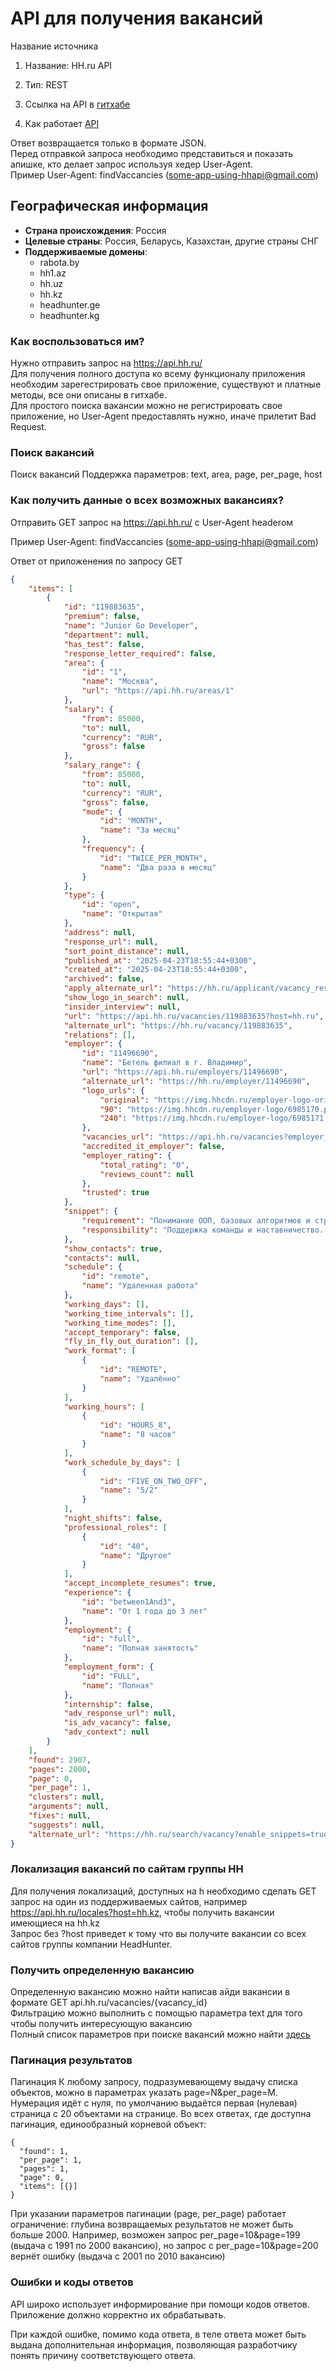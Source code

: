 # API для получения вакансий 

Название источника
1. Название: HH.ru API

2. Тип: REST 

3. Ссылка на API в [гитхабе](https://github.com/hhru/api)

4. Как работает [API](https://api.hh.ru/openapi/redoc#section/Obshaya-informaciya)

Ответ возвращается только в формате JSON.  
Перед отправкой запроса необходимо представиться и показать апишке, кто делает запрос используя хедер User-Agent.  
Пример User-Agent: findVaccancies (some-app-using-hhapi@gmail.com)

## Географическая информация
- **Страна происхождения**: Россия
- **Целевые страны**: Россия, Беларусь, Казахстан, другие страны СНГ
- **Поддерживаемые домены**:
    - rabota.by
    - hh1.az
    - hh.uz
    - hh.kz
    - headhunter.ge
    - headhunter.kg

### Как воспользоваться им?
Нужно отправить запрос на https://api.hh.ru/  
Для получения полного доступа ко всему функционалу приложения необходим зарегестрировать свое приложение, существуют и платные методы, все они описаны в гитхабе.  
Для простого поиска вакансии можно не регистрировать свое приложение, но User-Agent предоставлять нужно, иначе прилетит Bad Request.


### Поиск вакансий
Поиск вакансий	Поддержка параметров: text, area, page, per_page, host

### Как получить данные о всех возможных вакансиях?
Отправить GET запрос на https://api.hh.ru/ c User-Agent headerом
 
Пример User-Agent: findVaccancies (some-app-using-hhapi@gmail.com)

Ответ от приложенения по запросу GET 
```json
{
    "items": [
        {
            "id": "119883635",
            "premium": false,
            "name": "Junior Go Developer",
            "department": null,
            "has_test": false,
            "response_letter_required": false,
            "area": {
                "id": "1",
                "name": "Москва",
                "url": "https://api.hh.ru/areas/1"
            },
            "salary": {
                "from": 85000,
                "to": null,
                "currency": "RUR",
                "gross": false
            },
            "salary_range": {
                "from": 85000,
                "to": null,
                "currency": "RUR",
                "gross": false,
                "mode": {
                    "id": "MONTH",
                    "name": "За месяц"
                },
                "frequency": {
                    "id": "TWICE_PER_MONTH",
                    "name": "Два раза в месяц"
                }
            },
            "type": {
                "id": "open",
                "name": "Открытая"
            },
            "address": null,
            "response_url": null,
            "sort_point_distance": null,
            "published_at": "2025-04-23T18:55:44+0300",
            "created_at": "2025-04-23T18:55:44+0300",
            "archived": false,
            "apply_alternate_url": "https://hh.ru/applicant/vacancy_response?vacancyId=119883635",
            "show_logo_in_search": null,
            "insider_interview": null,
            "url": "https://api.hh.ru/vacancies/119883635?host=hh.ru",
            "alternate_url": "https://hh.ru/vacancy/119883635",
            "relations": [],
            "employer": {
                "id": "11496690",
                "name": "Бетель филиал в г. Владимир",
                "url": "https://api.hh.ru/employers/11496690",
                "alternate_url": "https://hh.ru/employer/11496690",
                "logo_urls": {
                    "original": "https://img.hhcdn.ru/employer-logo-original/1341307.png",
                    "90": "https://img.hhcdn.ru/employer-logo/6985170.png",
                    "240": "https://img.hhcdn.ru/employer-logo/6985171.png"
                },
                "vacancies_url": "https://api.hh.ru/vacancies?employer_id=11496690",
                "accredited_it_employer": false,
                "employer_rating": {
                    "total_rating": "0",
                    "reviews_count": null
                },
                "trusted": true
            },
            "snippet": {
                "requirement": "Понимание ООП, базовых алгоритмов и структур данных. Опыт работы с SQL или NoSQL базами данных. Знание принципов RESTful API (опыт...",
                "responsibility": "Поддержка команды и наставничество. Готов к новым вызовам и развитию в backend? Присоединяйся к нашей команде!"
            },
            "show_contacts": true,
            "contacts": null,
            "schedule": {
                "id": "remote",
                "name": "Удаленная работа"
            },
            "working_days": [],
            "working_time_intervals": [],
            "working_time_modes": [],
            "accept_temporary": false,
            "fly_in_fly_out_duration": [],
            "work_format": [
                {
                    "id": "REMOTE",
                    "name": "Удалённо"
                }
            ],
            "working_hours": [
                {
                    "id": "HOURS_8",
                    "name": "8 часов"
                }
            ],
            "work_schedule_by_days": [
                {
                    "id": "FIVE_ON_TWO_OFF",
                    "name": "5/2"
                }
            ],
            "night_shifts": false,
            "professional_roles": [
                {
                    "id": "40",
                    "name": "Другое"
                }
            ],
            "accept_incomplete_resumes": true,
            "experience": {
                "id": "between1And3",
                "name": "От 1 года до 3 лет"
            },
            "employment": {
                "id": "full",
                "name": "Полная занятость"
            },
            "employment_form": {
                "id": "FULL",
                "name": "Полная"
            },
            "internship": false,
            "adv_response_url": null,
            "is_adv_vacancy": false,
            "adv_context": null
        }
    ],
    "found": 2907,
    "pages": 2000,
    "page": 0,
    "per_page": 1,
    "clusters": null,
    "arguments": null,
    "fixes": null,
    "suggests": null,
    "alternate_url": "https://hh.ru/search/vacancy?enable_snippets=true&items_on_page=1&text=go"
}
```

### Локализация вакансий по сайтам группы HH
Для получения локализаций, доступных на h необходимо сделать GET запрос на один из поддерживаемых сайтов, например https://api.hh.ru/locales?host=hh.kz, чтобы получить вакансии имеющиеся на hh.kz  
Запрос без ?host приведет к тому что вы получите вакансии со всех сайтов группы компании HeadHunter. 

### Получить определенную вакансию
Определенную вакансию можно найти написав айди вакансии в формате GET api.hh.ru/vacancies/{vacancy_id}  
Фильтрацию можно выполнить с помощью параметра text для того чтобы получить интересующую вакансию  
Полный список параметров при поиске вакансий можно найти [здесь](https://api.hh.ru/openapi/redoc#tag/Poisk-vakansij-dlya-soiskatelya) 



### Пагинация результатов
Пагинация
К любому запросу, подразумевающему выдачу списка объектов, можно в параметрах указать page=N&per_page=M. Нумерация идёт с нуля, по умолчанию выдаётся первая (нулевая) страница с 20 объектами на странице. Во всех ответах, где доступна пагинация, единообразный корневой объект:
```
{
  "found": 1,
  "per_page": 1,
  "pages": 1,
  "page": 0,
  "items": [{}]
}
```
При указании параметров пагинации (page, per_page) работает ограничение: глубина возвращаемых результатов не может быть больше 2000. Например, возможен запрос per_page=10&page=199 (выдача с 1991 по 2000 вакансию), но запрос с per_page=10&page=200 вернёт ошибку (выдача с 2001 по 2010 вакансию)



### Ошибки и коды ответов
API широко использует информирование при помощи кодов ответов. Приложение должно корректно их обрабатывать.


При каждой ошибке, помимо кода ответа, в теле ответа может быть выдана дополнительная информация, позволяющая разработчику понять причину соответствующего ответа.
